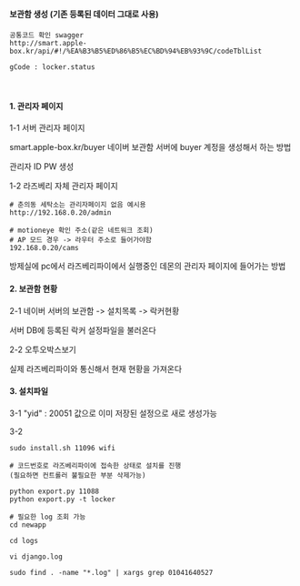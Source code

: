 #### 보관함 생성 (기존 등록된 데이터 그대로 사용)

```
공통코드 확인 swagger
http://smart.apple-box.kr/api/#!/%EA%B3%B5%ED%86%B5%EC%BD%94%EB%93%9C/codeTblList

gCode : locker.status 
```
<br>

#### 1. 관리자 페이지

1-1 서버 관리자 페이지

smart.apple-box.kr/buyer 네이버 보관함 서버에 buyer 계정을 생성해서 하는 방법

관리자 ID PW 생성

1-2 라즈베리 자체 관리자 페이지
```
# 춘의동 세탁소는 관리자페이지 없음 예시용
http://192.168.0.20/admin

# motioneye 확인 주소(같은 네트워크 조회)
# AP 모드 경우 -> 라우터 주소로 들어가야함
192.168.0.20/cams
```
방제실에 pc에서 라즈베리파이에서 실행중인 데몬의 관리자 페이지에 들어가는 방법
<br>


#### 2. 보관함 현황

2-1 네이버 서버의 보관함 -> 설치목록 -> 락커현황

서버 DB에 등록된 락커 설정파일을 불러온다

2-2 오투오박스보기

실제 라즈베리파이와 통신해서 현재 현황을 가져온다
<br>


#### 3. 설치파일

3-1 "yid" : 20051 값으로 이미 저장된 설정으로 새로 생성가능

3-2

```
sudo install.sh 11096 wifi

# 코드번호로 라즈베리파이에 접속한 상태로 설치를 진행
(필요하면 컨트롤러 불필요한 부분 삭제가능)

python export.py 11088
python export.py -t locker

# 필요한 log 조회 가능
cd newapp

cd logs

vi django.log

sudo find . -name "*.log" | xargs grep 01041640527
```








